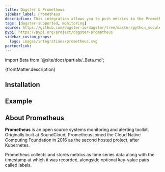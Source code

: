 ```yaml
---
title: Dagster & Prometheus
sidebar_label: Prometheus
description: This integration allows you to push metrics to the Prometheus gateway from within a Dagster pipeline.
tags: [dagster-supported, monitoring]
source: https://github.com/dagster-io/dagster/tree/master/python_modules/libraries/dagster-prometheus
pypi: https://pypi.org/project/dagster-prometheus
sidebar_custom_props:
  logo: images/integrations/prometheus.svg
partnerlink:
---
```


import Beta from '@site/docs/partials/\_Beta.md';

<Beta />

<p>{frontMatter.description}</p>

## Installation

<PackageInstallInstructions packageName="dagster-prometheus" />

## Example

<CodeExample path="docs_snippets/docs_snippets/integrations/prometheus.py" language="python" />

## About Prometheus

**Prometheus** is an open source systems monitoring and alerting toolkit. Originally built at SoundCloud, Prometheus joined the Cloud Native Computing Foundation in 2016 as the second hosted project, after Kubernetes.

Prometheus collects and stores metrics as time series data along with the timestamp at which it was recorded, alongside optional key-value pairs called labels.
